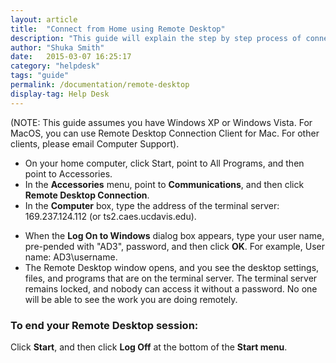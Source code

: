 ```yaml
---
layout: article
title:  "Connect from Home using Remote Desktop"
description: "This guide will explain the step by step process of connecting from home with remote desktop."
author: "Shuka Smith"
date:   2015-03-07 16:25:17
category: "helpdesk"
tags: "guide"
permalink: /documentation/remote-desktop
display-tag: Help Desk
---
```

<p><span class="discreet">(NOTE: This guide assumes you have Windows XP or Windows Vista. For MacOS, you can use Remote Desktop Connection Client for Mac. For other clients, please email Computer Support).</span></p>
<ul>
    <li>On your home computer, click Start, point to All Programs, and then point to Accessories.</li>
    <li>In the <b>Accessories</b> menu, point to <b>Communications</b>, and then click <b>Remote Desktop Connection</b>.</li>
    <li>In the <b>Computer</b> box, type the address of the terminal server: 169.237.124.112 (or ts2.caes.ucdavis.edu).</li>
</ul>
<ul>
    <li>When the <b>Log On to Windows</b> dialog box appears, type your user name, pre-pended with "AD3", password, and then click <b>OK</b>. For example, User name: AD3\username.</li>
    <li>The Remote Desktop window opens, and you see the desktop settings, files, and programs that are on the terminal server. The terminal server remains locked, and nobody can access it without a password. No one will be able to see the work you are doing remotely.</li>
</ul>
<h3>To end your Remote Desktop session:</h3>
<p>Click <b>Start</b>, and then click <b>Log Off</b> at the bottom of the <b>Start menu</b>.</p>